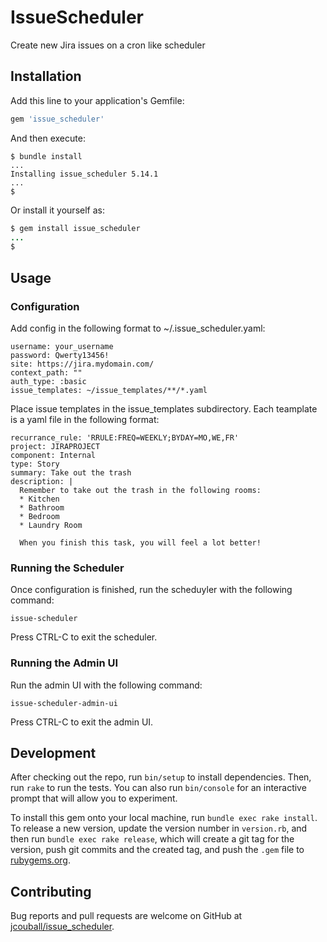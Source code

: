 # IssueScheduler

Create new Jira issues on a cron like scheduler

## Installation

Add this line to your application's Gemfile:

```ruby
gem 'issue_scheduler'
```

And then execute:

```shell
$ bundle install
...
Installing issue_scheduler 5.14.1
...
$
```

Or install it yourself as:

```ruby
$ gem install issue_scheduler
...
$
```

## Usage

### Configuration

Add config in the following format to ~/.issue_scheduler.yaml:

```text
username: your_username
password: Qwerty13456!
site: https://jira.mydomain.com/
context_path: ""
auth_type: :basic
issue_templates: ~/issue_templates/**/*.yaml
```

Place issue templates in the issue_templates subdirectory. Each teamplate is a yaml
file in the following format:

```text
recurrance_rule: 'RRULE:FREQ=WEEKLY;BYDAY=MO,WE,FR'
project: JIRAPROJECT
component: Internal
type: Story
summary: Take out the trash
description: |
  Remember to take out the trash in the following rooms:
  * Kitchen
  * Bathroom
  * Bedroom
  * Laundry Room

  When you finish this task, you will feel a lot better!
```

### Running the Scheduler

Once configuration is finished, run the scheduyler with the following command:

```shell
issue-scheduler
```

Press CTRL-C to exit the scheduler.

### Running the Admin UI

Run the admin UI with the following command:

```shell
issue-scheduler-admin-ui
```

Press CTRL-C to exit the admin UI.

## Development

After checking out the repo, run `bin/setup` to install dependencies. Then, run `rake`
to run the tests. You can also run `bin/console` for an interactive prompt that will
allow you to experiment.

To install this gem onto your local machine, run `bundle exec rake install`. To
release a new version, update the version number in `version.rb`, and then run
`bundle exec rake release`, which will create a git tag for the version, push git
commits and the created tag, and push the `.gem` file to
[rubygems.org](https://rubygems.org).

## Contributing

Bug reports and pull requests are welcome on GitHub at [jcouball/issue_scheduler](https://github.com/jcouball/issue_scheduler).
